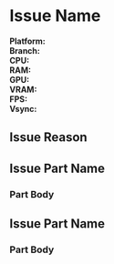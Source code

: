 # Issue Name

<!-- All Fields below Repository Version are optional depending on the type of Issue being made. -->

**Platform:**<!-- Windows, Linux, MacOS, PS4, Xbox, etc. --><br/>
**Branch:**<!-- Insert branch name. --><br/>
**CPU:**<!-- Insert CPU information. --><br/>
**RAM:**<!-- Insert RAM information. --><br/>
**GPU:**<!-- Insert GPU information. --><br/>
**VRAM:**<!-- Insert VRAM information. --><br/>
**FPS:**<!-- Insert observed FPS. --><br/>
**Vsync:**<!-- Was Vsync on or off? -->

## Issue Reason

<!-- Describe why you're making this issue. -->

## Issue Part Name

<!-- Have more than one part to the issue? Start a part here, describe the problem for this part. -->

### Part Body

<!-- Body of Issue, why is this an issue? -->

## Issue Part Name <!-- Additional -->

<!-- Describe the problem for this part. -->

### Part Body <!-- Additional -->

<!-- Body of Issue, why is this an issue? -->

<!-- So on and so forth. -->
